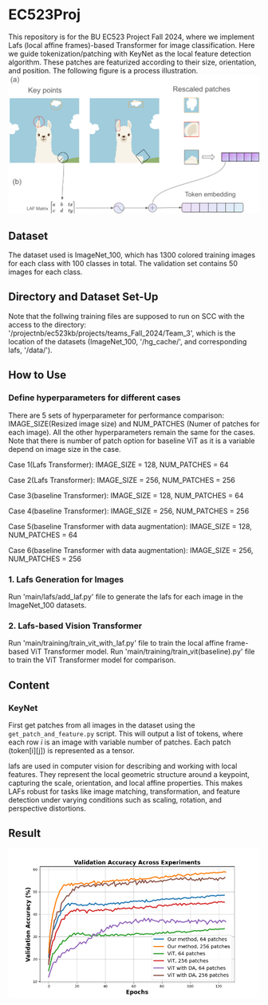 # EC523Proj

This repository is for the BU EC523 Project Fall 2024, where we implement Lafs (local affine frames)-based Transformer for image classification. Here we guide tokenization/patching with KeyNet as the local feature detection algorithm. These patches are featurized according to their size, orientation, and position. The following figure is a process illustration.
![The lafs-based Transformer framework running process](./illustration.png)

## Dataset
The dataset used is ImageNet_100, which has 1300 colored training images for each class with 100 classes in total. The validation set contains 50 images for each class.  

## Directory and Dataset Set-Up
Note that the follwing training files are supposed to run on SCC with the access to the directory: '/projectnb/ec523kb/projects/teams_Fall_2024/Team_3', which is the location of the datasets (ImageNet_100, '/hg_cache/', and corresponding lafs, '/data/'). 

## How to Use 
### Define hyperparameters for different cases 
There are 5 sets of hyperparameter for performance comparison: IMAGE_SIZE(Resized image size) and NUM_PATCHES (Numer of patches for each image). All the other hyperparameters remain the same for the cases. Note that there is number of patch option for baseline ViT as it is a variable depend on image size in the case.

Case 1(Lafs Transformer): IMAGE_SIZE = 128, NUM_PATCHES = 64

Case 2(Lafs Transformer): IMAGE_SIZE = 256, NUM_PATCHES = 256

Case 3(baseline Transformer): IMAGE_SIZE = 128, NUM_PATCHES = 64

Case 4(baseline Transformer): IMAGE_SIZE = 256, NUM_PATCHES = 256

Case 5(baseline Transformer with data augmentation): IMAGE_SIZE = 128, NUM_PATCHES = 64

Case 6(baseline Transformer with data augmentation): IMAGE_SIZE = 256, NUM_PATCHES = 256

### 1. Lafs Generation for Images
Run 'main/lafs/add_laf.py' file to generate the lafs for each image in the ImageNet_100 datasets. 

### 2. Lafs-based Vision Transformer
Run 'main/training/train_vit_with_laf.py' file to train the local affine frame-based ViT Transformer model. 
Run 'main/training/train_vit(baseline).py' file to train the ViT Transformer model for comparison. 

## Content
### KeyNet
First get patches from all images in the dataset using the `get_patch_and_feature.py` script. This will output a list of tokens, where each row *i* is an image with variable number of patches. Each patch (token[i][j]) is represented as a tensor.

lafs are used in computer vision for describing and working with local features. They represent the local geometric structure around a keypoint, capturing the scale, orientation, and local affine properties. This makes LAFs robust for tasks like image matching, transformation, and feature detection under varying conditions such as scaling, rotation, and perspective distortions.

## Result


![The Results](./res.png)





